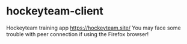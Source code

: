 # hockeyteam-client
Hockeyteam training app
https://hockeyteam.site/
You may face some trouble with peer connection if using the Firefox browser!
